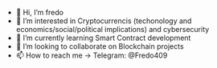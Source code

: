 - 👋 Hi, I’m fredo
- 👀 I’m interested in Cryptocurrencis (techonology and economics/social/political implications) and cybersecurity
- 🌱 I’m currently learning Smart Contract development 
- 💞️ I’m looking to collaborate on Blockchain projects
- 📫 How to reach me -> Telegram: @Fredo409

<!---
Fredo-97/Fredo-97 is a ✨ special ✨ repository because its `README.md` (this file) appears on your GitHub profile.
You can click the Preview link to take a look at your changes.
--->

